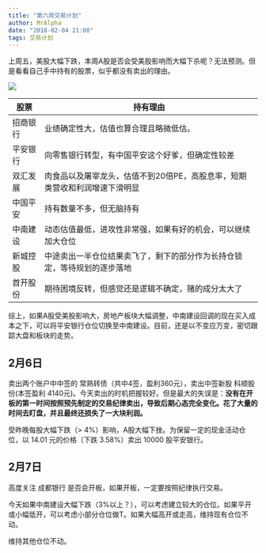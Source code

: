 ```yaml
---
title: "第六周交易计划"
author: MrAlpha
date: "2018-02-04 21:08"
tags: 交易计划
---
```


上周五，美股大幅下跌，本周A股是否会受美股影响而大幅下杀呢？无法预测。但是看看自己手中持有的股票，似乎都没有卖出的理由。

![](http://7xonmk.com1.z0.glb.clouddn.com/2018-02-04_21-09-32.png)

| 股票 | 持有理由 |
| -- |--
|招商银行 | 业绩确定性大，估值也算合理且略微低估。|
|平安银行 | 向零售银行转型，有中国平安这个好爹，但确定性较差 |
|双汇发展 | 肉食品以及屠宰龙头，估值不到20倍PE，高股息率，短期类营收和利润增速下滑明显|
|中国平安 | 持有数量不多，但无脑持有 |
|中南建设 | 动态估值最低，进攻性非常强，如果有好的机会，可以继续加大仓位|
|新城控股 | 中途卖出一半仓位结果卖飞了，剩下的部分作为长持仓锁定，等待规划的逐步落地 |
|首开股份 | 期待困境反转，但感觉还是逻辑不确定，赌的成分太大了|

综上，如果A股受美股影响大，房地产板块大幅调整，中南建设回调的现在买入成本之下，可以将平安银行仓位切换至中南建设。目前，还是以不变应万变，密切跟踪大盘和板块的走势。

## 2月6日

卖出两个账户中中签的 常熟转债（共中4签，盈利360元），卖出中签新股 科顺股份(本签盈利 4140元)。今天卖出的时机把握较好。但是最大的失误是：**没有在开板的第一时间按照预先制定的交易纪律卖出，导致后期心态完全变化。花了大量的时间去盯盘，并且最终还损失了一大块利润。**

受昨晚每股大幅下跌（> 4%）影响，A股大幅下挫。为保留一定的现金活动仓位，以 14.01 元的价格（下跌 3.58%）卖出 10000 股平安银行。

## 2月7日

高度关注 成都银行 是否会开板，如果开板，一定要按照纪律执行交易。

今天如果中南建设大幅下跌（3%以上？），可以考虑建立较大的仓位。如果平开或小幅低开，可以考虑小部分仓位做T。如果大幅高开或走高，维持现有仓位不动。

维持其他仓位不动。
